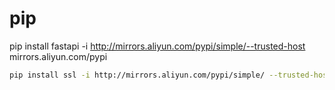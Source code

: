 # pip

pip install fastapi -i http://mirrors.aliyun.com/pypi/simple/--trusted-host mirrors.aliyun.com/pypi

```bash
pip install ssl -i http://mirrors.aliyun.com/pypi/simple/ --trusted-host mirrors.aliyun.com
```
